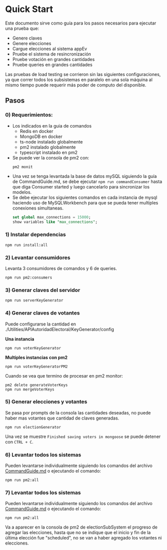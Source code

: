 # Quick Start

Este documento sirve como guía para los pasos necesarios para ejecutar una prueba que:
- Genere claves
- Genere elecciones
- Cargue elecciones al sistema appEv
- Pruebe el sistema de resincronización
- Pruebe votación en grandes cantidades
- Pruebe queries en grandes cantidades

Las pruebas de load testing se corrieron sin las siguientes configuraciones, ya que correr todos los subsistemas en paralelo en una sola máquina al mismo tiempo puede requerir más poder de computo del disponible.

## Pasos
### 0) Requerimientos:
- Los indicados en la guia de comandos 
  - Redis en docker
  - MongoDB en docker
  - ts-node instalado globalmente
  - pm2 instalado globalmente
  - typescript instalado en pm2
- Se puede ver la consola de pm2 con:
    ```
    pm2 monit
    ```
- Una vez se tenga levantada la base de datos mySQL siguiendo la guía de CommandGuide.md, se debe ejecutar `npm run commandConsumer` hasta que diga Consumer started y luego cancelarlo para sincronizar los modelos.
- Se debe ejecutar los siguientes comandos en cada instancia de mysql haciendo uso de MySQLWorkbench para que se pueda tener multiples conexiones simultaneas.
    ```sql
    set global max_connections = 15000;
    show variables like "max_connections";
    ```




### 1) Instalar dependencias
```
npm run install:all
```

### 2) Levantar consumidores
Levanta 3 consumidores de comandos y 6 de queries.
```
npm run pm2:consumers
```

### 3) Generar claves del servidor
```
npm run serverKeyGenerator
```

### 4) Generar claves de votantes
Puede configurarse la cantidad en ./Utilities/APIAutoridadElectoral/KeyGenerator/config

**Una instancia**
```
npm run voterKeyGenerator
```

**Multiples instancias con pm2**
```
npm run voterKeyGeneratorPM2 
```

Cuando se vea que termino de procesar en pm2 monitor:
```
pm2 delete generateVoterKeys
npm run mergeVoterKeys
```

### 5) Generar elecciones y votantes
Se pasa por prompts de la consola las cantidades deseadas, no puede haber mas votantes que cantidad de claves generadas.

```
npm run electionGenerator
```

Una vez se muestre `Finished saving voters in mongoose` se puede detener con `CTRL + C`.

### 6) Levantar todos los sistemas
Pueden levantarse individualmente siguiendo los comandos del archivo [CommandGuide.md](./CommandGuide.md) o ejecutando el comando:

```
npm run pm2:all
```

### 7) Levantar todos los sistemas
Pueden levantarse individualmente siguiendo los comandos del archivo [CommandGuide.md](./CommandGuide.md) o ejecutando el comando:

```
npm run pm2:all
```

Va a aparecer en la consola de pm2 de electionSubSystem el progreso de agregar las elecciones, hasta que no se indique que el inicio y fin de la última elección fue "scheduled", no se van a haber agregado los votantes ni elecciones.